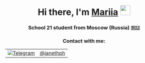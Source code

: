 <h1 align="center">Hi there, I'm <a href="https://daniilshat.ru/" target="_blank">Mariia</a>
<img src="https://github.com/blackcater/blackcater/raw/main/images/Hi.gif" height="32"/></h1>
<h3 align="center">School 21 student from Moscow (Russia) 🇷🇺</h3>


<div>
    <h3 align="center">Contact with me: </h3>
    <table>
        <tr>
            <td>
                <a href="https://t.me/janethph" target="_blank">
                    <img src="https://img.shields.io/badge/Telegram-2CA5E0?style=for-the-badge&logo=telegram&logoColor=white" alt="Telegram">
                </a>
            </td>
            <td>
                <a href="https://t.me/janethph" target="_blank">@janethph</a>
            </td>
        </tr>
    </table>
</div>
